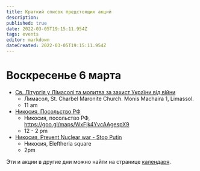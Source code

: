 ```yaml
---
title: Краткий список предстоящих акций
description: 
published: true
date: 2022-03-05T19:15:11.954Z
tags: events
editor: markdown
dateCreated: 2022-03-05T19:15:11.954Z
---
```


# Воскресенье 6 марта

* [Св. Літургія у Лімасолі та молитва за захист України від війни](https://www.facebook.com/events/5803249713035414&sa=D&source=calendar&usd=2&usg=AOvVaw1c7nbUU7S9hJ4T9I2uRFk6)
	* Лимасол, St. Charbel Maronite Church. Monis Machaira 1, Limassol.
  * 11 am
* [Никосия, Посольство РФ](https://www.facebook.com/events/519809749717475&sa=D&source=calendar&usd=2&usg=AOvVaw3nJt9JpUB5cxNpUMJlFdhB)
	* Никосия, посольство РФ, https://goo.gl/maps/WxFjk4YvcAAgespX9
  * 12 - 2 pm
* [Никосия, Prevent Nuclear war - Stop Putin](https://www.facebook.com/events/617536732678942&sa=D&source=calendar&usd=2&usg=AOvVaw3gZEqZcxVpJvNJeSuWjAkc)
	* Никосия, Eleftheria square
  * 2pm
  
Эти и акции в другие дни можно найти на странице [календаря](/events/calendar).